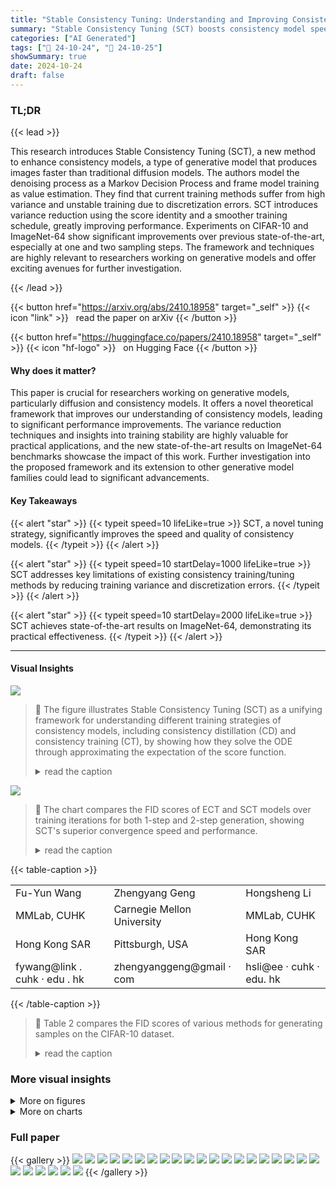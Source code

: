 ```yaml
---
title: "Stable Consistency Tuning: Understanding and Improving Consistency Models"
summary: "Stable Consistency Tuning (SCT) boosts consistency model speed and quality by reducing training variance and discretization errors, achieving new state-of-the-art results on ImageNet-64."
categories: ["AI Generated"]
tags: ["🔖 24-10-24", "🤗 24-10-25"]
showSummary: true
date: 2024-10-24
draft: false
---
```


### TL;DR


{{< lead >}}

This research introduces Stable Consistency Tuning (SCT), a new method to enhance consistency models, a type of generative model that produces images faster than traditional diffusion models.  The authors model the denoising process as a Markov Decision Process and frame model training as value estimation.  They find that current training methods suffer from high variance and unstable training due to discretization errors. SCT introduces variance reduction using the score identity and a smoother training schedule, greatly improving performance.  Experiments on CIFAR-10 and ImageNet-64 show significant improvements over previous state-of-the-art, especially at one and two sampling steps.  The framework and techniques are highly relevant to researchers working on generative models and offer exciting avenues for further investigation.

{{< /lead >}}


{{< button href="https://arxiv.org/abs/2410.18958" target="_self" >}}
{{< icon "link" >}} &nbsp; read the paper on arXiv
{{< /button >}}

{{< button href="https://huggingface.co/papers/2410.18958" target="_self" >}}
{{< icon "hf-logo" >}} &nbsp; on Hugging Face
{{< /button >}}

#### Why does it matter?
This paper is crucial for researchers working on generative models, particularly diffusion and consistency models. It offers a novel theoretical framework that improves our understanding of consistency models, leading to significant performance improvements.  The variance reduction techniques and insights into training stability are highly valuable for practical applications, and the new state-of-the-art results on ImageNet-64 benchmarks showcase the impact of this work. Further investigation into the proposed framework and its extension to other generative model families could lead to significant advancements.
#### Key Takeaways

{{< alert "star" >}}
{{< typeit speed=10 lifeLike=true >}} SCT, a novel tuning strategy, significantly improves the speed and quality of consistency models. {{< /typeit >}}
{{< /alert >}}

{{< alert "star" >}}
{{< typeit speed=10 startDelay=1000 lifeLike=true >}} SCT addresses key limitations of existing consistency training/tuning methods by reducing training variance and discretization errors. {{< /typeit >}}
{{< /alert >}}

{{< alert "star" >}}
{{< typeit speed=10 startDelay=2000 lifeLike=true >}} SCT achieves state-of-the-art results on ImageNet-64, demonstrating its practical effectiveness. {{< /typeit >}}
{{< /alert >}}

------
#### Visual Insights



![](figures/figures_2_0.png)

> 🔼 The figure illustrates Stable Consistency Tuning (SCT) as a unifying framework for understanding different training strategies of consistency models, including consistency distillation (CD) and consistency training (CT), by showing how they solve the ODE through approximating the expectation of the score function.
> <details>
> <summary>read the caption</summary>
> Figure 1: Stable consistency tuning (SCT) with variance reduced training target. SCT provides a unifying perspective to understand different training strategies of consistency models.
> </details>





![](charts/charts_8_0.png)

> 🔼 The chart compares the FID scores of ECT and SCT models over training iterations for both 1-step and 2-step generation, showing SCT's superior convergence speed and performance.
> <details>
> <summary>read the caption</summary>
> Figure 3: FID vs Training iterations. SCT has faster convergence speed and better performance upper bound than ECT.
> </details>





{{< table-caption >}}
<table id='2' style='font-size:16px'><tr><td>Fu-Yun Wang</td><td>Zhengyang Geng</td><td>Hongsheng Li</td></tr><tr><td>MMLab, CUHK</td><td>Carnegie Mellon University</td><td>MMLab, CUHK</td></tr><tr><td>Hong Kong SAR</td><td>Pittsburgh, USA</td><td>Hong Kong SAR</td></tr><tr><td>fywang@link . cuhk · edu . hk</td><td>zhengyanggeng@gmail · com</td><td>hsli@ee · cuhk · edu. hk</td></tr></table>{{< /table-caption >}}

> 🔼 Table 2 compares the FID scores of various methods for generating samples on the CIFAR-10 dataset.
> <details>
> <summary>read the caption</summary>
> Table 2: Comparing the quality of samples on CIFAR-10.
> </details>



### More visual insights

<details>
<summary>More on figures
</summary>


![](figures/figures_5_0.png)

> 🔼 Figure 2 illustrates the difference between one-step inference and edge-skipping multistep inference in consistency models by visualizing the ODE solving process and bootstrapping prediction.
> <details>
> <summary>read the caption</summary>
> Figure 2: Phasing the ODE path along the time axis for consistency training. We visualize both training and inference techniques in discrete form for easier understanding.
> </details>



![](figures/figures_18_0.png)

> 🔼 The figure illustrates stable consistency tuning (SCT) by showing how it reduces variance in the training target compared to other consistency training methods, unifying different training strategies under a single framework.
> <details>
> <summary>read the caption</summary>
> Figure 1: Stable consistency tuning (SCT) with variance reduced training target. SCT provides a unifying perspective to understand different training strategies of consistency models.
> </details>



![](figures/figures_19_0.png)

> 🔼 The figure illustrates the Stable Consistency Tuning (SCT) framework, highlighting how it unifies and improves different training strategies for consistency models by incorporating variance-reduced learning.
> <details>
> <summary>read the caption</summary>
> Figure 1: Stable consistency tuning (SCT) with variance reduced training target. SCT provides a unifying perspective to understand different training strategies of consistency models.
> </details>



![](figures/figures_20_0.png)

> 🔼 The figure illustrates Stable Consistency Tuning (SCT) and how it unifies different training strategies of consistency models by variance reduction.
> <details>
> <summary>read the caption</summary>
> Figure 1: Stable consistency tuning (SCT) with variance reduced training target. SCT provides a unifying perspective to understand different training strategies of consistency models.
> </details>



![](figures/figures_21_0.png)

> 🔼 The figure illustrates Stable Consistency Tuning (SCT) by comparing different training strategies of consistency models and highlighting how SCT reduces training variance.
> <details>
> <summary>read the caption</summary>
> Figure 1: Stable consistency tuning (SCT) with variance reduced training target. SCT provides a unifying perspective to understand different training strategies of consistency models.
> </details>



![](figures/figures_22_0.png)

> 🔼 The figure illustrates Stable Consistency Tuning (SCT) which incorporates variance-reduced learning using the score identity, providing a unifying perspective to understand different training strategies of consistency models.
> <details>
> <summary>read the caption</summary>
> Figure 1: Stable consistency tuning (SCT) with variance reduced training target. SCT provides a unifying perspective to understand different training strategies of consistency models.
> </details>



![](figures/figures_23_0.png)

> 🔼 The figure illustrates Stable Consistency Tuning (SCT) and how it unifies and improves upon different training strategies of consistency models by reducing variance and providing a novel understanding of the training process.
> <details>
> <summary>read the caption</summary>
> Figure 1: Stable consistency tuning (SCT) with variance reduced training target. SCT provides a unifying perspective to understand different training strategies of consistency models.
> </details>



![](figures/figures_24_0.png)

> 🔼 The figure shows 1-step samples generated by class-conditional Stable Consistency Tuning (SCT) on ImageNet-64, achieving a Fréchet Inception Distance (FID) score of 2.23.
> <details>
> <summary>read the caption</summary>
> Figure 13: 1-step samples from class-conditional SCT trained on ImageNet-64 (FID 2.23). Each row corresponds to a different class.
> </details>



![](figures/figures_25_0.png)

> 🔼 The figure displays 1-step samples generated from a class-conditional Stable Consistency Tuning (SCT) model trained on the ImageNet-64 dataset, achieving a Fréchet Inception Distance (FID) score of 2.23.
> <details>
> <summary>read the caption</summary>
> Figure 13: 1-step samples from class-conditional SCT trained on ImageNet-64 (FID 2.23). Each row corresponds to a different class.
> </details>



![](figures/figures_26_0.png)

> 🔼 The figure displays 1-step samples generated by class-conditional Stable Consistency Tuning (SCT) on ImageNet-64, achieving a Fréchet Inception Distance (FID) score of 2.23.
> <details>
> <summary>read the caption</summary>
> Figure 13: 1-step samples from class-conditional SCT trained on ImageNet-64 (FID 2.23). Each row corresponds to a different class.
> </details>



</details>



<details>
<summary>More on charts
</summary>


![](charts/charts_9_0.png "🔼 Figure 4: The effectiveness of variance reduced training target.")

> 🔼 The chart compares the 1-step and 2-step FID scores for different training methods, demonstrating the effectiveness of variance reduction techniques.
> <details>
> <summary>read the caption</summary>
> Figure 4: The effectiveness of variance reduced training target.
> </details>


![](charts/charts_9_1.png "🔼 Figure 5: The effectiveness of edge-skipping multi-step sampling.")

> 🔼 The chart displays the FID scores for different eta values (η) during the training process of a multistep sampling method, showing how different eta values affect the performance.
> <details>
> <summary>read the caption</summary>
> Figure 5: The effectiveness of edge-skipping multi-step sampling.
> </details>


![](charts/charts_9_2.png "🔼 Figure 6: The effectiveness of classifier-free guidance on consistency models.")

> 🔼 The chart displays the impact of classifier-free guidance (CFG) strength on 1-step and 2-step FID scores for consistency models, showing performance variation at different CFG strengths and iteration numbers.
> <details>
> <summary>read the caption</summary>
> Figure 6: The effectiveness of classifier-free guidance on consistency models.
> </details>


</details>



### Full paper

{{< gallery >}}
<img src="paper_images/1.png" class="grid-w50 md:grid-w33 xl:grid-w25" />
<img src="paper_images/2.png" class="grid-w50 md:grid-w33 xl:grid-w25" />
<img src="paper_images/3.png" class="grid-w50 md:grid-w33 xl:grid-w25" />
<img src="paper_images/4.png" class="grid-w50 md:grid-w33 xl:grid-w25" />
<img src="paper_images/5.png" class="grid-w50 md:grid-w33 xl:grid-w25" />
<img src="paper_images/6.png" class="grid-w50 md:grid-w33 xl:grid-w25" />
<img src="paper_images/7.png" class="grid-w50 md:grid-w33 xl:grid-w25" />
<img src="paper_images/8.png" class="grid-w50 md:grid-w33 xl:grid-w25" />
<img src="paper_images/9.png" class="grid-w50 md:grid-w33 xl:grid-w25" />
<img src="paper_images/10.png" class="grid-w50 md:grid-w33 xl:grid-w25" />
<img src="paper_images/11.png" class="grid-w50 md:grid-w33 xl:grid-w25" />
<img src="paper_images/12.png" class="grid-w50 md:grid-w33 xl:grid-w25" />
<img src="paper_images/13.png" class="grid-w50 md:grid-w33 xl:grid-w25" />
<img src="paper_images/14.png" class="grid-w50 md:grid-w33 xl:grid-w25" />
<img src="paper_images/15.png" class="grid-w50 md:grid-w33 xl:grid-w25" />
<img src="paper_images/16.png" class="grid-w50 md:grid-w33 xl:grid-w25" />
<img src="paper_images/17.png" class="grid-w50 md:grid-w33 xl:grid-w25" />
<img src="paper_images/18.png" class="grid-w50 md:grid-w33 xl:grid-w25" />
<img src="paper_images/19.png" class="grid-w50 md:grid-w33 xl:grid-w25" />
<img src="paper_images/20.png" class="grid-w50 md:grid-w33 xl:grid-w25" />
<img src="paper_images/21.png" class="grid-w50 md:grid-w33 xl:grid-w25" />
<img src="paper_images/22.png" class="grid-w50 md:grid-w33 xl:grid-w25" />
<img src="paper_images/23.png" class="grid-w50 md:grid-w33 xl:grid-w25" />
<img src="paper_images/24.png" class="grid-w50 md:grid-w33 xl:grid-w25" />
<img src="paper_images/25.png" class="grid-w50 md:grid-w33 xl:grid-w25" />
<img src="paper_images/26.png" class="grid-w50 md:grid-w33 xl:grid-w25" />
{{< /gallery >}}